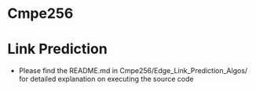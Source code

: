 # Cmpe256

# Link Prediction

* Please find the README.md in Cmpe256/Edge_Link_Prediction_Algos/ for detailed explanation on executing the source code


